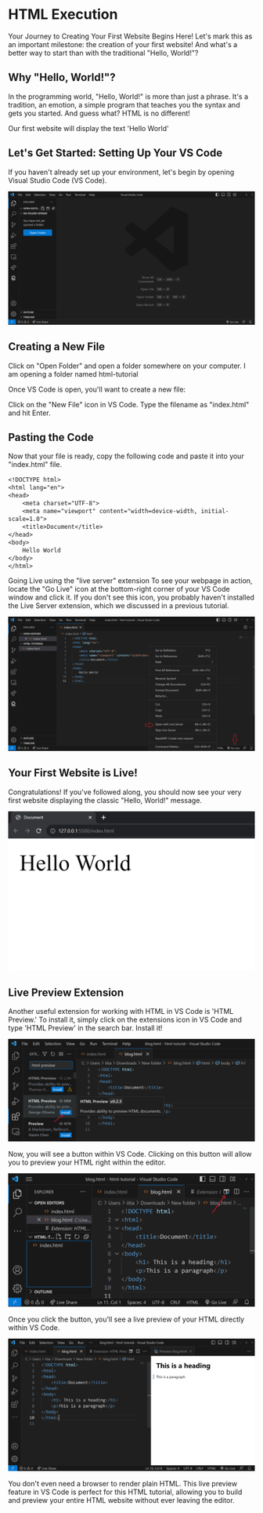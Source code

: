 # HTML Execution
Your Journey to Creating Your First Website Begins Here!
Let's mark this as an important milestone: the creation of your first website! And what's a better way to start than with the traditional "Hello, World!"?

## Why "Hello, World!"?
In the programming world, "Hello, World!" is more than just a phrase. It's a tradition, an emotion, a simple program that teaches you the syntax and gets you started. And guess what? HTML is no different!

Our first website will display the text 'Hello World'

## Let's Get Started: Setting Up Your VS Code
If you haven't already set up your environment, let's begin by opening Visual Studio Code (VS Code).

![cwh tutorial image](vs-code-open.png)

## Creating a New File
Click on "Open Folder" and open a folder somewhere on your computer. I am opening a folder named html-tutorial

Once VS Code is open, you'll want to create a new file:

Click on the "New File" icon in VS Code.
Type the filename as "index.html" and hit Enter.



## Pasting the Code
Now that your file is ready, copy the following code and paste it into your "index.html" file.

```
<!DOCTYPE html>
<html lang="en">
<head>
    <meta charset="UTF-8">
    <meta name="viewport" content="width=device-width, initial-scale=1.0">
    <title>Document</title>
</head>
<body>
    Hello World
</body>
</html>
```

Going Live using the "live server" extension
To see your webpage in action, locate the "Go Live" icon at the bottom-right corner of your VS Code window and click it. If you don't see this icon, you probably haven't installed the Live Server extension, which we discussed in a previous tutorial.

![cwh tutorial image](vs-code-go-live.png)

## Your First Website is Live!
Congratulations! If you've followed along, you should now see your very first website displaying the classic "Hello, World!" message.

![cwh tutorial image](hello-world-html.png)

## Live Preview Extension
Another useful extension for working with HTML in VS Code is 'HTML Preview.' To install it, simply click on the extensions icon in VS Code and type 'HTML Preview' in the search bar. Install it!

![cwh tutorial image](preview-html-extension.png)

Now, you will see a button within VS Code. Clicking on this button will allow you to preview your HTML right within the editor.

![cwh tutorial image](preview-button-live-html-preview.png)

Once you click the button, you'll see a live preview of your HTML directly within VS Code.

![cwh tutorial image](live-preview-html-in-action.png)

You don't even need a browser to render plain HTML. This live preview feature in VS Code is perfect for this HTML tutorial, allowing you to build and preview your entire HTML website without ever leaving the editor.